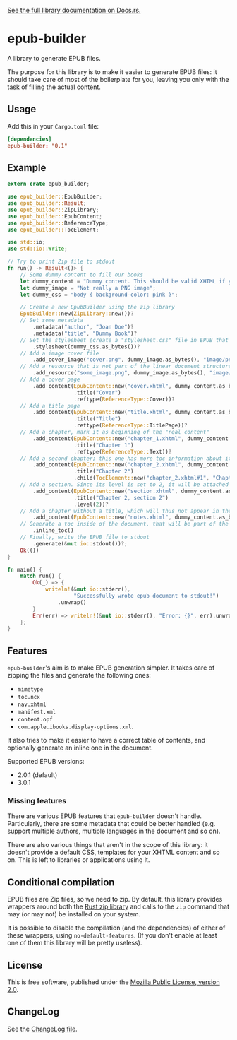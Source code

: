 [See the full library documentation on Docs.rs.](https://docs.rs/epub-builder)

# epub-builder

A library to generate EPUB files.

The purpose for this library is to make it easier to generate EPUB files:
it should take care of most of the boilerplate for you, leaving you only
with the task of filling the actual content.

## Usage

Add this in your `Cargo.toml` file:

```toml
[dependencies]
epub-builder: "0.1"
```

## Example

```rust
extern crate epub_builder;

use epub_builder::EpubBuilder;
use epub_builder::Result;
use epub_builder::ZipLibrary;
use epub_builder::EpubContent;
use epub_builder::ReferenceType;
use epub_builder::TocElement;

use std::io;
use std::io::Write;

// Try to print Zip file to stdout
fn run() -> Result<()> {
    // Some dummy content to fill our books
    let dummy_content = "Dummy content. This should be valid XHTML if you want a valid EPUB!";
    let dummy_image = "Not really a PNG image";
    let dummy_css = "body { background-color: pink }";

    // Create a new EpubBuilder using the zip library
    EpubBuilder::new(ZipLibrary::new())?
    // Set some metadata
        .metadata("author", "Joan Doe")?
        .metadata("title", "Dummy Book")?
    // Set the stylesheet (create a "stylesheet.css" file in EPUB that is used by some generated files)
        .stylesheet(dummy_css.as_bytes())?
    // Add a image cover file
        .add_cover_image("cover.png", dummy_image.as_bytes(), "image/png")?
    // Add a resource that is not part of the linear document structure
        .add_resource("some_image.png", dummy_image.as_bytes(), "image/png")?
    // Add a cover page
        .add_content(EpubContent::new("cover.xhtml", dummy_content.as_bytes())
                     .title("Cover")
                     .reftype(ReferenceType::Cover))?
    // Add a title page
        .add_content(EpubContent::new("title.xhtml", dummy_content.as_bytes())
                     .title("Title")
                     .reftype(ReferenceType::TitlePage))?
    // Add a chapter, mark it as beginning of the "real content"
        .add_content(EpubContent::new("chapter_1.xhtml", dummy_content.as_bytes())
                     .title("Chapter 1")
                     .reftype(ReferenceType::Text))?
    // Add a second chapter; this one has more toc information about its internal structure
        .add_content(EpubContent::new("chapter_2.xhtml", dummy_content.as_bytes())
                     .title("Chapter 2")
                     .child(TocElement::new("chapter_2.xhtml#1", "Chapter 2, section 1")))?
    // Add a section. Since its level is set to 2, it will be attached to the previous chapter.
        .add_content(EpubContent::new("section.xhtml", dummy_content.as_bytes())
                     .title("Chapter 2, section 2")
                     .level(2))?
    // Add a chapter without a title, which will thus not appear in the TOC.
        .add_content(EpubContent::new("notes.xhtml", dummy_content.as_bytes()))?
    // Generate a toc inside of the document, that will be part of the linear structure.
        .inline_toc()
    // Finally, write the EPUB file to stdout
        .generate(&mut io::stdout())?;
    Ok(())
}

fn main() {
    match run() {
        Ok(_) => {
            writeln!(&mut io::stderr(),
                     "Successfully wrote epub document to stdout!")
                .unwrap()
        }
        Err(err) => writeln!(&mut io::stderr(), "Error: {}", err).unwrap(),
    };
}
```

## Features

`epub-builder`'s aim is to make EPUB generation simpler. It takes care of zipping
the files and generate the following ones:

* `mimetype`
* `toc.ncx`
* `nav.xhtml`
* `manifest.xml`
* `content.opf`
* `com.apple.ibooks.display-options.xml`.

It also tries to make it easier to have a correct table of contents, and optionally
generate an inline one in the document.

Supported EPUB versions:

* 2.0.1 (default)
* 3.0.1

### Missing features

There are various EPUB features that `epub-builder` doesn't handle. Particularly,
there are some metadata that could be better
handled (e.g. support multiple authors, multiple languages in the document and so on).

There are also various things that aren't in the scope of this library: it doesn't
provide a default CSS, templates for your XHTML content and so on. This is left to
libraries or applications using it.

## Conditional compilation

EPUB files are Zip files, so we need to zip. By default, this library provides
wrappers around both the [Rust zip library](https://crates.io/crates/zip) and calls
to the `zip` command that may (or may not) be installed on your system.

It is possible to disable the compilation (and the dependencies) of either of these
wrappers, using `no-default-features`. (If you don't enable at least one of them this
library will be pretty useless).

## License

This is free software, published under the [Mozilla Public License,
version 2.0](https://www.mozilla.org/en-US/MPL/2.0/).

## ChangeLog

See the [ChangeLog file](ChangeLog.md).

